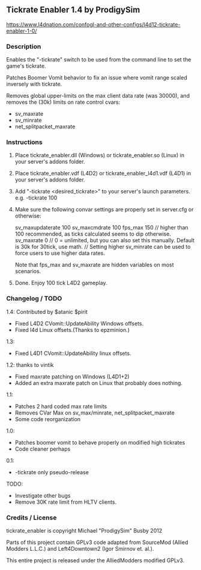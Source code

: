## Tickrate Enabler 1.4 by ProdigySim

https://www.l4dnation.com/confogl-and-other-configs/l4d12-tickrate-enabler-1-0/

### Description

Enables the "-tickrate" switch to be used from the command line to set the game's tickrate.

Patches Boomer Vomit behavior to fix an issue where vomit range scaled inversely with tickrate.

Removes global upper-limits on the max client data rate (was 30000),
and removes the (30k) limits on rate control cvars:
- sv_maxrate
- sv_minrate
- net_splitpacket_maxrate

### Instructions

1. Place tickrate_enabler.dll (Windows) or tickrate_enabler.so (Linux) in your server's addons folder.
2. Place tickrate_enabler.vdf (L4D2) or tickrate_enabler_l4d1.vdf (L4D1) in your server's addons folder.
3. Add "-tickrate <desired_tickrate>" to your server's launch parameters. e.g. -tickrate 100
4. Make sure the following convar settings are properly set in server.cfg or otherwise:

    sv_maxupdaterate 100
    sv_maxcmdrate 100
    fps_max 150 // higher than 100 recommended, as ticks calculated seems to dip otherwise.
	sv_maxrate 0 // 0 = unlimited, but you can also set this manually. Default is 30k for 30tick, use math.
	// Setting higher sv_minrate can be used to force users to use higher data rates.
	
	Note that fps_max and sv_maxrate are hidden variables on most scenarios.

5. Done. Enjoy 100 tick L4D2 gameplay.

### Changelog / TODO

1.4: Contributed by $atanic $pirit  
- Fixed L4D2 CVomit::UpdateAbility Windows offsets.
- Fixed l4d Linux offsets.(Thanks to epzminion.) 
	
1.3:
- Fixed L4D1 CVomit::UpdateAbility linux offsets.  

1.2: thanks to vintik  
- Fixed maxrate patching on Windows (L4D1+2)  
- Added an extra maxrate patch on Linux that probably does nothing.  

1.1:
- Patches 2 hard coded max rate limits   
- Removes CVar Max on sv_max/minrate, net_splitpacket_maxrate  
- Some code reorganization  

1.0:
- Patches boomer vomit to behave properly on modified high tickrates  
- Code cleaner perhaps  

0.1: 
- -tickrate only pseudo-release  

TODO:
- Investigate other bugs  
- Remove 30K rate limit from HLTV clients.  

### Credits / License

tickrate_enabler is copyright Michael "ProdigySim" Busby 2012

Parts of this project contain GPLv3 code adapted from SourceMod (Allied Modders L.L.C.) and Left4Downtown2 (Igor Smirnov et. al.).

This entire project is released under the AlliedModders modified GPLv3.
